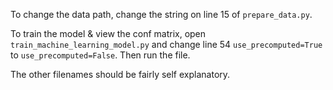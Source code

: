 To change the data path, change the string on line 15 of `prepare_data.py`.


To train the model & view the conf matrix, open `train_machine_learning_model.py` and change line 54 `use_precomputed=True` to `use_precomputed=False`. Then run the file.

The other filenames should be fairly self explanatory.
